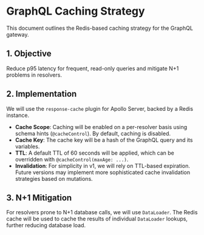 # GraphQL Caching Strategy

This document outlines the Redis-based caching strategy for the GraphQL gateway.

## 1. Objective

Reduce p95 latency for frequent, read-only queries and mitigate N+1 problems in resolvers.

## 2. Implementation

We will use the `response-cache` plugin for Apollo Server, backed by a Redis instance.

- **Cache Scope**: Caching will be enabled on a per-resolver basis using schema hints (`@cacheControl`). By default, caching is disabled.
- **Cache Key**: The cache key will be a hash of the GraphQL query and its variables.
- **TTL**: A default TTL of 60 seconds will be applied, which can be overridden with `@cacheControl(maxAge: ...)`.
- **Invalidation**: For simplicity in v1, we will rely on TTL-based expiration. Future versions may implement more sophisticated cache invalidation strategies based on mutations.

## 3. N+1 Mitigation

For resolvers prone to N+1 database calls, we will use `DataLoader`. The Redis cache will be used to cache the results of individual `DataLoader` lookups, further reducing database load.
